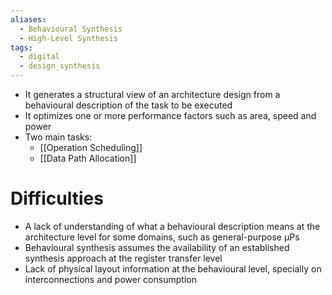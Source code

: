```yaml
---
aliases:
  - Behavioural Synthesis
  - High-Level Synthesis
tags:
  - digital
  - design_synthesis
---
```

- It generates a structural view of an architecture design from a behavioural description of the task to be executed
- It optimizes one or more performance factors such as area, speed and power
- Two main tasks:
	- [[Operation Scheduling]]
	- [[Data Path Allocation]]

# Difficulties

- A lack of understanding of what a behavioural description means at the architecture level for some domains, such as general-purpose $\mathrm{\mu Ps}$
- Behavioural synthesis assumes the availability of an established synthesis approach at the register transfer level
- Lack of physical layout information at the behavioural level, specially on interconnections and power consumption